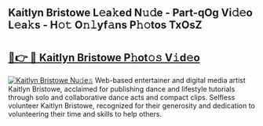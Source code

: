 ## Kaitlyn Bristowe L𝚎a𝚔ed N𝚞𝚍e - Part-qOg Vi𝚍𝚎o L𝚎a𝚔s - H𝚘𝚝 O𝚗𝚕yf𝚊ns P𝚑𝚘tos TxOsZ

# <h2><a href="http://kf13ct.oniu.top/?m=Kaitlyn+Bristowe">🔗👉 🔴 Kaitlyn Bristowe P𝚑ot𝚘𝚜 V𝚒d𝚎o</a></h2>

[![Kaitlyn Bristowe Nu𝚍e𝚜](https://i.imgur.com/0qMVB7G.gif)](http://kf13ct.oniu.top/?m=Kaitlyn+Bristowe)
Web-based entertainer and digital media artist Kaitlyn Bristowe, acclaimed for publishing dance and lifestyle tutorials through solo and collaborative dance acts and compact clips. Selfless volunteer Kaitlyn Bristowe, recognized for their generosity and dedication to volunteering their time and skills to help others.  

